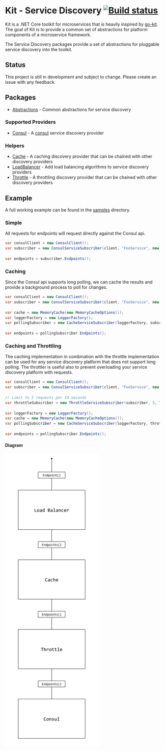 # Kit - Service Discovery [![Build status](https://ci.appveyor.com/api/projects/status/76paor2p95qipdtr/branch/master?svg=true)](https://ci.appveyor.com/project/chatham/kit-servicediscovery/branch/master)

Kit is a .NET Core toolkit for microservices that is heavily inspired by [go-kit](https://gokit.io/). The goal of Kit is to provide a common set of abstractions for platform components of a microservice framework.

The Service Discovery packages provide a set of abstractions for pluggable service discovery into the toolkit.

## Status

This project is still in development and subject to change.  Please create an issue with any feedback.

## Packages

* [Abstractions](src/Chatham.Kit.ServiceDiscovery.Abstractions) - Common abstractions for service discovery

### Supported Providers
* [Consul](src/Chatham.Kit.ServiceDiscovery.Consul) - A [consul](https://www.consul.io/) service discovery provider

### Helpers
* [Cache](src/Chatham.Kit.ServiceDiscovery.Cache) - A caching discovery provider that can be chained with other discovery providers
* [LoadBalancer](src/Chatham.Kit.ServiceDiscovery.LoadBalancer) - Add load balancing algorithms to service discovery providers
* [Throttle](src/Chatham.Kit.ServiceDiscovery.Throttle) - A throttling discovery provider that can be chained with other discovery providers

## Example

A full working example can be found in the [samples](samples/) directory.  

### Simple
All requests for endpoints will request directly against the Consul api.

```csharp
var consulClient = new ConsulClient();
var subscriber = new ConsulServiceSubscriber(client, "FooService", new List<string>(), true, false);

var endpoints = subscriber.Endpoints();
```

### Caching
Since the Consul api supports long polling, we can cache the results and provide a background process to poll for changes.

```csharp
var consulClient = new ConsulClient();
var subscriber = new ConsulServiceSubscriber(client, "FooService", new List<string>(), true, true);

var cache = new MemoryCache(new MemoryCacheOptions());
var loggerFactory = new LoggerFactory();
var pollingSubscriber = new CacheServiceSubscriber(loggerFactory, subscriber, cache);

var endpoints = pollingSubscriber.Endpoints();
```

### Caching and Throttling
The caching implementation in combination with the throttle implementation can be used for any service discovery platform that does not support long polling.  The throttler is useful also to prevent overloading your service discovery platform with requests.

```csharp
var consulClient = new ConsulClient();
var subscriber = new ConsulServiceSubscriber(client, "FooService", new List<string>(), true, true);

// Limit to 5 requests per 10 seconds
var throttleSubscriber = new ThrottleServiceSubscriber(subscriber, 5, TimeSpan.FromSeconds(10))

var loggerFactory = new LoggerFactory();
var cache = new MemoryCache(new MemoryCacheOptions());
var pollingSubscriber = new CacheServiceSubscriber(loggerFactory, throttleSubscriber, cache);

var endpoints = pollingSubscriber.Endpoints();
```

#### Diagram

![Kit Service Discovery Diagram](docs/kit-service-discovery-diagram.png)
